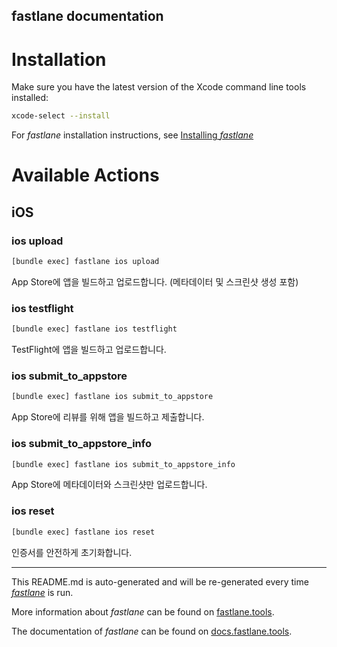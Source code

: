 fastlane documentation
----

# Installation

Make sure you have the latest version of the Xcode command line tools installed:

```sh
xcode-select --install
```

For _fastlane_ installation instructions, see [Installing _fastlane_](https://docs.fastlane.tools/#installing-fastlane)

# Available Actions

## iOS

### ios upload

```sh
[bundle exec] fastlane ios upload
```

App Store에 앱을 빌드하고 업로드합니다. (메타데이터 및 스크린샷 생성 포함)

### ios testflight

```sh
[bundle exec] fastlane ios testflight
```

TestFlight에 앱을 빌드하고 업로드합니다.

### ios submit_to_appstore

```sh
[bundle exec] fastlane ios submit_to_appstore
```

App Store에 리뷰를 위해 앱을 빌드하고 제출합니다.

### ios submit_to_appstore_info

```sh
[bundle exec] fastlane ios submit_to_appstore_info
```

App Store에 메타데이터와 스크린샷만 업로드합니다.

### ios reset

```sh
[bundle exec] fastlane ios reset
```

인증서를 안전하게 초기화합니다.

----

This README.md is auto-generated and will be re-generated every time [_fastlane_](https://fastlane.tools) is run.

More information about _fastlane_ can be found on [fastlane.tools](https://fastlane.tools).

The documentation of _fastlane_ can be found on [docs.fastlane.tools](https://docs.fastlane.tools).
